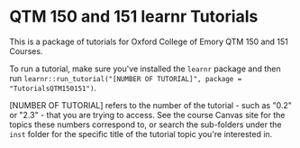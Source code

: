 # QTM 150 and 151 learnr Tutorials

This is a package of tutorials for Oxford College of Emory QTM 150 and 151 Courses.

To run a tutorial, make sure you've installed the `learnr` package and then run `learnr::run_tutorial("[NUMBER OF TUTORIAL]", package = "TutorialsQTM150151")`.

[NUMBER OF TUTORIAL] refers to the number of the tutorial - such as "0.2" or "2.3" - that you are trying to access. See the course Canvas site for the topics these numbers correspond to, or search the sub-folders under the `inst` folder for the specific title of the tutorial topic you're interested in.
